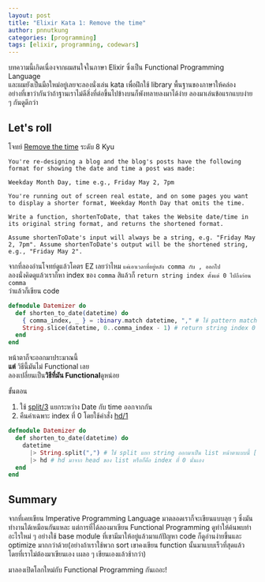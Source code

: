 ```yaml
---
layout: post
title: "Elixir Kata 1: Remove the time"
author: pnnutkung
categories: [programming]
tags: [elixir, programming, codewars]
---
```


บทความนี้เกิดเนื่องจากผมสนใจในภาษา Elixir ซึ่งเป็น Functional Programming Language  
และผมยังเป็นมือใหม่อยู่เลยจะลองนั่งเล่น kata เพื่อฝึกใช้ library พื้นฐานของภาษาให้คล่อง  
อย่างที่เขาว่ากันว่าถ้าฐานเราไม่ดีสิ่งที่ต่อขึ้นไปข้างบนก็พังทลายลงมาได้ง่าย ลองมาเล่นข้อแรกแบบง่าย ๆ กันดูดีกว่า

## Let's roll

โจทย์ [Remove the time](https://www.codewars.com/kata/56b0ff16d4aa33e5bb00008e) ระดับ 8 Kyu

```text
You're re-designing a blog and the blog's posts have the following format for showing the date and time a post was made:

Weekday Month Day, time e.g., Friday May 2, 7pm

You're running out of screen real estate, and on some pages you want to display a shorter format, Weekday Month Day that omits the time.

Write a function, shortenToDate, that takes the Website date/time in its original string format, and returns the shortened format.

Assume shortenToDate's input will always be a string, e.g. "Friday May 2, 7pm". Assume shortenToDate's output will be the shortened string, e.g., "Friday May 2".
```

จากที่ลองอ่านโจทย์ดูแล้วโคตร EZ เลยว่าไหม `แค่เอาเวลาที่อยู่หลัง comma กับ , ออกไป`  
ลองนั่งคิดดูแล้วเราก็หา index ของ `comma` สิแล้วก็ `return string index ตั้งแต่ 0 ไปถึงก่อน comma`  
ว่าแล้วก็เขียน code

```elixir
defmodule Datemizer do
  def shorten_to_date(datetime) do
    { comma_index, _ } = :binary.match datetime, "," # ใช้ pattern matching เอา index ของ comma
    String.slice(datetime, 0..comma_index - 1) # return string index 0 จนไปถึงก่อน comma
  end
end
```

หน้าตาก็จะออกมาประมาณนี้  
**แต่** วิธีนี้มันไม่ Functional เลย  
ลองเปลี่ยนเป็น**วิธีที่มัน Functional**ดูหน่อย

ขั้นตอน

1. ใช้ [split/3](https://hexdocs.pm/elixir/String.html#split/3) แยกระหว่าง Date กับ time ออกจากกัน
2. คืนค่าเฉพาะ index ที่ 0 โดยใช้คำสั่ง [hd/1](https://hexdocs.pm/elixir/Kernel.html?#hd/1)

```elixir
defmodule Datemizer do
  def shorten_to_date(datetime) do
    datetime
      |> String.split(",") # ใช้ split แยก string ออกมาเป็น list หน้าตาแบบนี้ ["Friday May 2", " 7 pm"]
      |> hd # hd มาจาก head ของ list หรือก็คือ index ที่ 0 นั่นเอง
  end
end
```

## Summary

จากที่เคยเขียน Imperative Programming Language มาตลอดเราก็จะเขียนแบบลุย ๆ ซึ่งมันทำงานได้เหมือนกันแหละ แต่การที่ได้ลองมาเขียน Functional Programming ดูทำให้ค้นพบท่าอะไรใหม่ ๆ อย่างใช้ base module ที่เขามีมาให้อยู่แล้วมาแก้ปัญหา code ก็ดูอ่านง่ายขึ้นและ optimize มากกว่าด้วย(อย่างถ้าเราใช้พวก sort เขาคงเขียน function นั้นมาแบบเร็วที่สุดแล้วโดยที่เราไม่ต้องมาเขียนเอง เผลอ ๆ เขียนเองแล้วช้ากว่า)

มาลองเปิดโลกใหม่กับ Functional Programming กันเถอะ!
